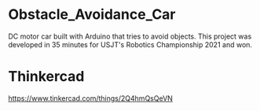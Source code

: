 # Obstacle_Avoidance_Car
 DC motor car built with Arduino that tries to avoid objects. This project was developed in 35 minutes for USJT's Robotics Championship 2021 and won.
# Thinkercad 
 https://www.tinkercad.com/things/2Q4hmQsQeVN
